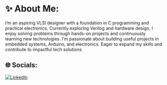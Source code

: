 # ✨ About Me:

I’m an aspiring VLSI designer with a foundation in C programming and practical electronics. Currently exploring Verilog and hardware design, I enjoy solving problems through hands-on projects and continuously learning new technologies. I’m passionate about building useful projects in embedded systems, Arduino, and electronics. Eager to expand my skills and contribute to impactful tech solutions

## 🌐 Socials:
[![LinkedIn](https://img.shields.io/badge/LinkedIn-blue?logo=linkedin&logoColor=white)]([https://www.linkedin.com/in/Rithan](https://www.linkedin.com/in/rithan-karthikeyan-b82034373/))
